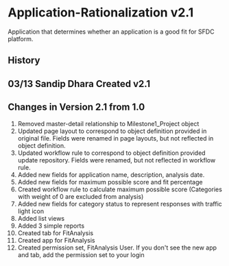 # Application-Rationalization v2.1
Application that determines whether an application is a good fit for SFDC platform.

History
-------------------------------------------
03/13	Sandip Dhara	Created v2.1
-------------------------------------------

Changes in Version 2.1 from 1.0
-------------------------------------------
1. Removed master-detail relationship to Milestone1_Project object
2. Updated page layout to correspond to object definition provided in original file. Fields were renamed in page layouts, but not reflected in object definition.
3. Updated workflow rule to correspond to object definition provided update repository. Fields were renamed, but not reflected in workflow rule.
4. Added new fields for application name, description, analysis date.
5. Added new fields for maximum possible score and fit percentage
6. Created workflow rule to calculate maximum possible score (Categories with weight of 0 are excluded from analysis)
7. Added new fields for category status to represent responses with traffic light icon
8. Added list views
9. Added 3 simple reports
10. Created tab for FitAnalysis
11. Created app for FitAnalysis
12. Created permission set, FitAnalysis User. If you don't see the new app and tab, add the permission set to your login

 
